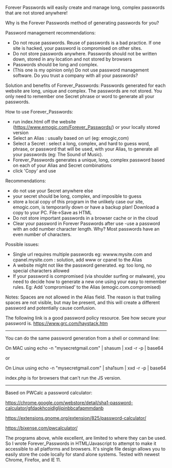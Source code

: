 Forever Passwords will easily create and manage long, complex passwords that are not stored anywhere! 

Why is the Forever Passwords method of generating passwords for you?

Password management recommendations:
- Do not reuse passwords. Reuse of passwords is a bad practice. If one site is hacked, your password is compromised on other sites.
- Do not store passwords anywhere. Passwords should not be written down, stored in any location and not stored by browsers
- Passwords should be long and complex. 
- (This one is my opinion only) Do not use password management software. Do you trust a company with all your passwords? 

Solution and benefits of Forever_Passwords:
Passwords generated for each website are long, unique and complex. The passwords are not stored. You only need to remember one Secret phrase or word to generate all your passwords.

How to use Forever_Passwords:
- run index.html off the website (https://www.emogic.com/Forever_Passwords/) or your locally stored version
- Select an Alias : usually based on url (eg: emogic,com)
- Select a Secret : select a long, complex, and hard to guess word, phrase, or password that will be used, with your Alias, to generate all your passwords (eg: The Sound of Music).
- Forever_Passwords generates a unique, long, complex password based on each of your Alias and Secret combinations
- click 'Copy' and use 

Recommendations:
- do not use your Secret anywhere else
- your secret should be long, complex, and imposible to guess
- store a local copy of this program in the unlikely case our site, emogic.com, is temporarily down or have a backup plan! Download a copy to your PC. File->Save as HTML
- Do not store important passwords in a browser cache or in the cloud
- Clear your password in Forever Passwords after use 
-use a password with an odd number character length. Why? Most passwords have an even number of characters. 

Possible issues:
- Single url requires multiple passwords eg: wwww.mysite.com and cpanel.mysite.com : solution, add www or cpanel to the Alias
- A website might not like the password generated. eg: too long, no special characters allowed
- If your password is compromised (via shoulder surfing or malware), you need to decide how to generate a new one using your easy to remember rules. Eg: Add 'compromised' to the Alias (emogic.com.compromised) 

Notes: Spaces are not allowed in the Alias field. The reason is that trailing spaces are not visible, but may be present, and this will create a different password and potentially cause confusion.

The following link is a good password policy resource. See how secure your password is.
https://www.grc.com/haystack.htm

---------------------

You can do the same password generation from a shell or command line:

On MAC using
echo -n "mysecretgmail.com" | shasum | xxd -r -p | base64

or

On Linux using
echo -n "mysecretgmail.com" | sha1sum | xxd -r -p | base64

index.php is for browsers that can't run the JS version.

-------------------

Based on PWCalc a password calculator:

https://chrome.google.com/webstore/detail/sha1-password-calculator/gfdaokhcoidlgljipinbbcafapmmdanb

https://extensions.gnome.org/extension/825/password-calculator/

https://bixense.com/pwcalculator/

The programs above, while excellent, are limited to where they can be used. So I wrote Forever_Passwords in HTML/Javascript to attempt to make it accessible to all platforms and browsers. It's single file design allows you to easily store the code locally for stand alone systems. Tested with newest Chrome, Firefox, and IE 11.
